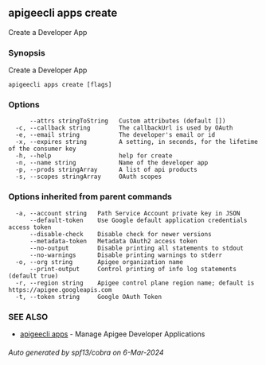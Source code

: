 ## apigeecli apps create

Create a Developer App

### Synopsis

Create a Developer App

```
apigeecli apps create [flags]
```

### Options

```
      --attrs stringToString   Custom attributes (default [])
  -c, --callback string        The callbackUrl is used by OAuth
  -e, --email string           The developer's email or id
  -x, --expires string         A setting, in seconds, for the lifetime of the consumer key
  -h, --help                   help for create
  -n, --name string            Name of the developer app
  -p, --prods stringArray      A list of api products
  -s, --scopes stringArray     OAuth scopes
```

### Options inherited from parent commands

```
  -a, --account string   Path Service Account private key in JSON
      --default-token    Use Google default application credentials access token
      --disable-check    Disable check for newer versions
      --metadata-token   Metadata OAuth2 access token
      --no-output        Disable printing all statements to stdout
      --no-warnings      Disable printing warnings to stderr
  -o, --org string       Apigee organization name
      --print-output     Control printing of info log statements (default true)
  -r, --region string    Apigee control plane region name; default is https://apigee.googleapis.com
  -t, --token string     Google OAuth Token
```

### SEE ALSO

* [apigeecli apps](apigeecli_apps.md)	 - Manage Apigee Developer Applications

###### Auto generated by spf13/cobra on 6-Mar-2024
